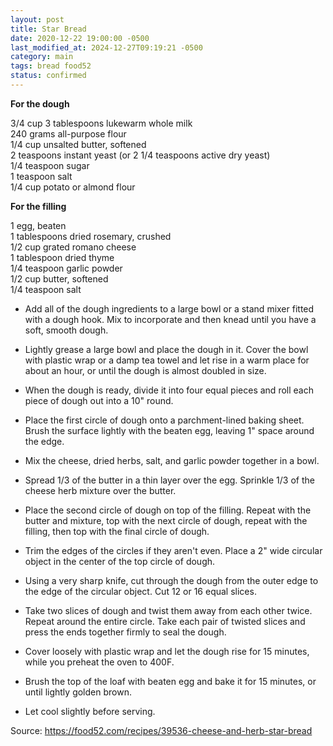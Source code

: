 ```yaml
---
layout: post
title: Star Bread
date: 2020-12-22 19:00:00 -0500
last_modified_at: 2024-12-27T09:19:21 -0500
category: main
tags: bread food52
status: confirmed
---
```


**For the dough**

3/4 cup 3 tablespoons lukewarm whole milk  
240 grams all-purpose flour  
1/4 cup unsalted butter, softened  
2 teaspoons instant yeast (or 2 1/4 teaspoons active dry yeast)  
1/4 teaspoon sugar  
1 teaspoon salt  
1/4 cup potato or almond flour  

**For the filling**

1 egg, beaten  
1 tablespoons dried rosemary, crushed  
1/2 cup grated romano cheese  
1 tablespoon dried thyme  
1/4 teaspoon garlic powder  
1/2 cup butter, softened  
1/4 teaspoon salt  


* Add all of the dough ingredients to a large bowl or a stand mixer fitted with a dough hook. Mix to incorporate and then knead until you have a soft, smooth dough.
* Lightly grease a large bowl and place the dough in it. Cover the bowl with plastic wrap or a damp tea towel and let rise in a warm place for about an hour, or until the dough is almost doubled in size.
* When the dough is ready, divide it into four equal pieces and roll each piece of dough out into a 10" round.
* Place the first circle of dough onto a parchment-lined baking sheet. Brush the surface lightly with the beaten egg, leaving 1" space around the edge.  

* Mix the cheese, dried herbs, salt, and garlic powder together in a bowl.
* Spread 1/3 of the butter in a thin layer over the egg. Sprinkle 1/3 of the cheese herb mixture over the butter.
* Place the second circle of dough on top of the filling. Repeat with the butter and mixture, top with the next circle of dough, repeat with the filling, then top with the final circle of dough.
* Trim the edges of the circles if they aren't even. Place a 2" wide circular object in the center of the top circle of dough.
* Using a very sharp knife, cut through the dough from the outer edge to the edge of the circular object. Cut 12 or 16 equal slices.
* Take two slices of dough and twist them away from each other twice. Repeat around the entire circle. Take each pair of twisted slices and press the ends together firmly to seal the dough.
* Cover loosely with plastic wrap and let the dough rise for 15 minutes, while you preheat the oven to 400F.
* Brush the top of the loaf with beaten egg and bake it for 15 minutes, or until lightly golden brown.
* Let cool slightly before serving.

Source: <https://food52.com/recipes/39536-cheese-and-herb-star-bread>
